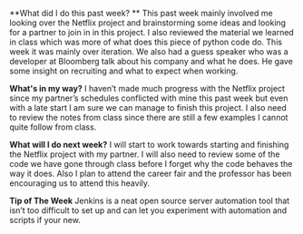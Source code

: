 **What did I do this past week? **
This past week mainly involved me looking over the Netflix project and brainstorming some ideas and looking for a partner to join in in this project. I also reviewed the material we learned in class which was more of what does this piece of python code do. This week it was mainly over iteration. We also had a guess speaker who was a developer at Bloomberg talk about his company and what he does. He gave some insight on recruiting and what to expect when working.

**What's in my way?**
I haven’t made much progress with the Netflix project since my partner’s schedules conflicted with mine this past week but even with a late start I am sure we can manage to finish this project. I also need to review the notes from class since there are still a few examples I cannot quite follow from class.

**What will I do next week?** 
I will start to work towards starting and finishing the Netflix project with my partner. I will also need to review some of the code we have gone through class before I forget why the code behaves the way it does. Also I plan to attend the career fair and the professor has been encouraging us to attend this heavily.

**Tip of The Week** 
Jenkins is a neat open source server automation tool that isn’t too difficult to set up and can let you experiment with automation and scripts if your new. 
